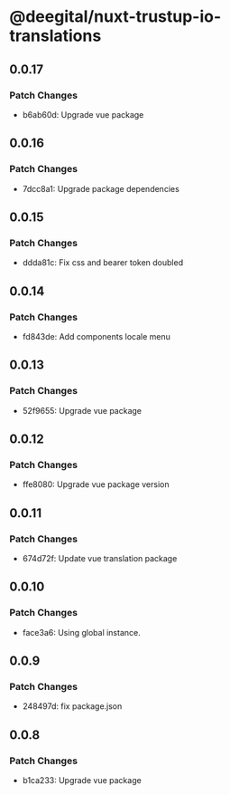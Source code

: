 # @deegital/nuxt-trustup-io-translations

## 0.0.17

### Patch Changes

- b6ab60d: Upgrade vue package

## 0.0.16

### Patch Changes

- 7dcc8a1: Upgrade package dependencies

## 0.0.15

### Patch Changes

- ddda81c: Fix css and bearer token doubled

## 0.0.14

### Patch Changes

- fd843de: Add components locale menu

## 0.0.13

### Patch Changes

- 52f9655: Upgrade vue package

## 0.0.12

### Patch Changes

- ffe8080: Upgrade vue package version

## 0.0.11

### Patch Changes

- 674d72f: Update vue translation package

## 0.0.10

### Patch Changes

- face3a6: Using global instance.

## 0.0.9

### Patch Changes

- 248497d: fix package.json

## 0.0.8

### Patch Changes

- b1ca233: Upgrade vue package
